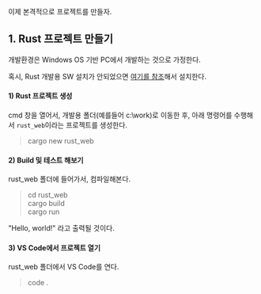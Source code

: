 
이제 본격적으로 프로젝트를 만들자. 

## 1. Rust 프로젝트 만들기  

개발환경은 Windows OS 기반 PC에서 개발하는 것으로 가정한다.  

혹시, Rust 개발용 SW 설치가 안되었으면 [여기를 참조](https://wikidocs.net/280944)해서 설치한다.   

#### 1) Rust 프로젝트 생성  

cmd 창을 열어서, 개발용 폴더(예를들어 c:\work)로 이동한 후, 아래 명령어를 수행해서 `rust_web`이라는 프로젝트를 생성한다. 

> cargo new rust_web    

#### 2) Build 및 테스트 해보기  

rust_web 폴더에 들어가서, 컴파일해본다. 

> cd rust_web  
> cargo build  
> cargo run

"Hello, world!" 라고 출력될 것이다. 

#### 3) VS Code에서 프로젝트 열기  

rust_web 폴더에서 VS Code를 연다. 

> code .  






